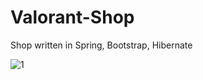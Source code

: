 # Valorant-Shop
Shop written in Spring, Bootstrap, Hibernate


![1](https://user-images.githubusercontent.com/44270738/173189841-dbaafe38-fb66-42e3-afe7-817c18a60030.png)
